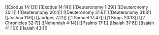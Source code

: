 [[Exodus 14:13]]
[[Exodus 14:14]]
[[Deuteronomy 1:29]]
[[Deuteronomy 20:1]]
[[Deuteronomy 20:4]]
[[Deuteronomy 31:6]]
[[Deuteronomy 31:8]]
[[Joshua 11:6]]
[[Judges 7:21]]
[[1 Samuel 17:47]]
[[1 Kings 20:13]]
[[2 Chronicles 32:7]]
[[Nehemiah 4:14]]
[[Psalms 17:1]]
[[Isaiah 37:6]]
[[Isaiah 41:10]]
[[Isaiah 43:1]]
